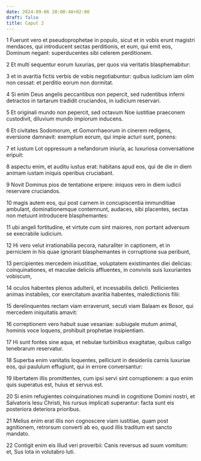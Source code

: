 ```yaml
---
date: 2024-09-06 20:00:48+02:00
draft: false
title: Caput 2
---
```





1 Fuerunt vero et pseudoprophetae in populo, sicut et in vobis erunt magistri mendaces, qui introducent sectas perditionis, et eum, qui emit eos, Dominum negant: superducentes sibi celerem perditionem.

2 Et multi sequentur eorum luxurias, per quos via veritatis blasphemabitur:

3 et in avaritia fictis verbis de vobis negotiabuntur: quibus iudicium iam olim non cessat: et perditio eorum non dormitat.

4 Si enim Deus angelis peccantibus non pepercit, sed rudentibus inferni detractos in tartarum tradidit cruciandos, in iudicium reservari.

5 Et originali mundo non pepercit, sed octavum Noe iustitiae praeconem custodivit, diluvium mundo impiorum inducens.

6 Et civitates Sodomorum, et Gomorrhaeorum in cinerem redigens, eversione damnavit: exemplum eorum, qui impie acturi sunt, ponens:

7 et iustum Lot oppressum a nefandorum iniuria, ac luxuriosa conversatione eripuit:

8 aspectu enim, et auditu iustus erat: habitans apud eos, qui de die in diem animam iustam iniquis operibus cruciabant.

9 Novit Dominus pios de tentatione eripere: iniquos vero in diem iudicii reservare cruciandos.

10 magis autem eos, qui post carnem in concupiscentia immunditiae ambulant, dominationemque contemnunt, audaces, sibi placentes, sectas non metuunt introducere blasphemantes:

11 ubi angeli fortitudine, et virtute cum sint maiores, non portant adversum se execrabile iudicium.

12 Hi vero velut irrationabilia pecora, naturaliter in captionem, et in perniciem in his quae ignorant blasphemantes in corruptione sua peribunt,

13 percipientes mercedem iniustitiae, voluptatem existimantes diei delicias: coinquinationes, et maculae deliciis affluentes, in conviviis suis luxuriantes vobiscum,

14 oculos habentes plenos adulterii, et incessabilis delicti. Pellicientes animas instabiles, cor exercitatum avaritia habentes, maledictionis filii:

15 derelinquentes rectam viam erraverunt, secuti viam Balaam ex Bosor, qui mercedem iniquitatis amavit:

16 correptionem vero habuit suae vesaniae: subiugale mutum animal, hominis voce loquens, prohibuit prophetae insipientiam.

17 Hi sunt fontes sine aqua, et nebulae turbinibus exagitatae, quibus caligo tenebrarum reservatur.

18 Superba enim vanitatis loquentes, pelliciunt in desideriis carnis luxuriae eos, qui paululum effugiunt, qui in errore conversantur:

19 libertatem illis promittentes, cum ipsi servi sint corruptionem: a quo enim quis superatus est, huius et servus est.

20 Si enim refugientes coinquinationes mundi in cognitione Domini nostri, et Salvatoris Iesu Christi, his rursus implicati superantur: facta sunt eis posteriora deteriora prioribus.

21 Melius enim erat illis non cognoscere viam iustitiae, quam post agnitionem, retrorsum converti ab eo, quod illis traditum est sancto mandato.

22 Contigit enim eis illud veri proverbii: Canis reversus ad suum vomitum: et, Sus lota in volutabro luti.

